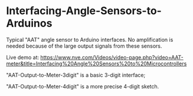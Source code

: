 # Interfacing-Angle-Sensors-to-Arduinos
Typical "AAT" angle sensor to Arduino interfaces.
No amplification is needed because of the large output signals from these sensors.

Live demo at:
https://www.nve.com/Videos/video-page.php?video=AAT-meter&title=Interfacing%20Angle%20Sensors%20to%20Microcontrollers

"AAT-Output-to-Meter-3digit" is a basic 3-digit interface;

"AAT-Output-to-Meter-4digit" is a more precise 4-digit sketch.
